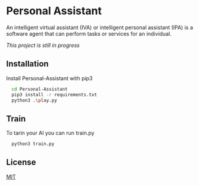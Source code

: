 # Personal Assistant

An intelligent virtual assistant (IVA) or intelligent personal assistant (IPA) is a software agent that can perform tasks or services for an individual.

_This project is still in progress_

## Installation

Install Personal-Assistant with pip3

```bash
  cd Personal-Assistant
  pip3 install -r requirements.txt
  python3 .\play.py
```

## Train

To tarin your AI you can run train.py

```bash
  python3 train.py
```

## License

[MIT](https://github.com/abirabedinkhan/Personal-Assistant/blob/main/LICENSE)
